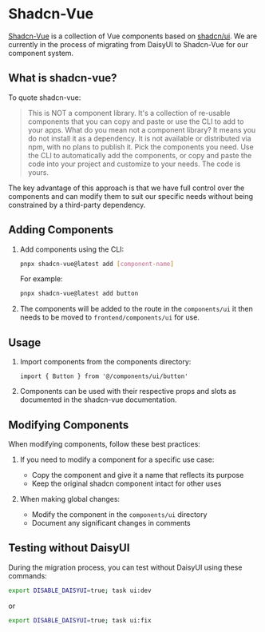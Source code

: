 # Shadcn-Vue

[Shadcn-Vue](https://www.shadcn-vue.com/) is a collection of Vue components based on [shadcn/ui](https://ui.shadcn.com/). We are currently in the process of migrating from DaisyUI to Shadcn-Vue for our component system.

## What is shadcn-vue?

To quote shadcn-vue:

> This is NOT a component library. It's a collection of re-usable components that you can copy and paste or use the CLI to add to your apps.
> What do you mean not a component library?
> It means you do not install it as a dependency. It is not available or distributed via npm, with no plans to publish it.
> Pick the components you need. Use the CLI to automatically add the components, or copy and paste the code into your project and customize to your needs. The code is yours.

The key advantage of this approach is that we have full control over the components and can modify them to suit our specific needs without being constrained by a third-party dependency.

## Adding Components

1. Add components using the CLI:
   ```bash
   pnpx shadcn-vue@latest add [component-name]
   ```
   For example:
   ```bash
   pnpx shadcn-vue@latest add button
   ```

2. The components will be added to the route in the `components/ui` it then needs to be moved to `frontend/components/ui` for use.

## Usage

1. Import components from the components directory:
   ```vue
   import { Button } from '@/components/ui/button'
   ```

2. Components can be used with their respective props and slots as documented in the shadcn-vue documentation.

## Modifying Components

When modifying components, follow these best practices:

1. If you need to modify a component for a specific use case:
   - Copy the component and give it a name that reflects its purpose
   - Keep the original shadcn component intact for other uses

2. When making global changes:
   - Modify the component in the `components/ui` directory
   - Document any significant changes in comments

## Testing without DaisyUI

During the migration process, you can test without DaisyUI using these commands:

```bash
export DISABLE_DAISYUI=true; task ui:dev
```
or
```bash
export DISABLE_DAISYUI=true; task ui:fix
```
